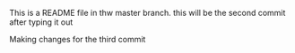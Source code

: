 This is a README file in thw master branch. this will be the second commit after typing it out

Making changes for the third commit
